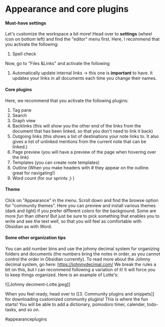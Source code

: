 # Appearance and core plugins

#### Must-have settings
Let's customize the workspace a bit more! Head over to **settings** (wheel icon on bottom left) and find the "editor" menu first. Here, I recommend that you activate the following:
1. Spell check

Now, go to "Files &Links" and activate the following
1. Automatically update internal links -> this one is **important** to have. It updates your links in all documents each time you change their names.


#### Core plugins
Here, we recommend that you activate the following plugins:

1.  Tag pane
2.  Search
3.  Graph view
4.  Backlinks (this will show you the other end of the links from the document that has been linked, so that you don't need to link it back)
5.  Outgoing links (this shows a list of destinations your note links to. It also gives a list of unlinked mentions from the current note that can be linked.)
6.  Page preview (you will have a preview of the page when hovering over the link)
7.  Templates (you can create note templates)
8.  Outline (When you make headers with # they appear on the outline. great for navigating!)
9.  Word count (for our sprints ;) )


#### Theme
Click on "Appearance" in the menu. Scroll down and find the browse option for "community themes". Here you can preview and install various themes (dark and light) if you prefer different colors for the background. Some are more *fun* than others! But just be sure to pick something that enables you to write and see the text well, so that you will feel as comfortable with Obsidian as with Word.


#### Some other organization tips
You can add number bins and use the johnny decimal system for organizing folders and documents (the numbers bring the notes in order, as you cannot control the order in Obsidian currently). To read more about the Johnny decimal system, go here: https://johnnydecimal.com/
We break the rules a bit on this, but I can recommend following a variation of it! It will force you to keep things organized. Here is an example of Lotte's:

![[Johnny deciment-Lotte.jpeg]]

When you feel ready, head over to [[3. Community plugins and snippets]] for downloading customized community plugins! This is where the fun starts! You will be able to add a dictionary, pomodoro timer, calender, todo-tasks, and so on.



#appearanceplugins